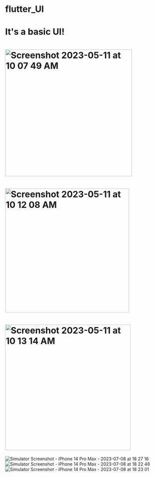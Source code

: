 # flutter_UI
# It's a basic UI!
# <img width="409" alt="Screenshot 2023-05-11 at 10 07 49 AM" src="https://github.com/Vinayakg09/flutter_UI/assets/73844224/afa68563-4c44-432b-b4c4-d2f1edd066d1">
# <img width="400" alt="Screenshot 2023-05-11 at 10 12 08 AM" src="https://github.com/Vinayakg09/flutter_UI/assets/73844224/9dd7a763-95fb-42bd-a73a-1acffdcf6201">
# <img width="405" alt="Screenshot 2023-05-11 at 10 13 14 AM" src="https://github.com/Vinayakg09/flutter_UI/assets/73844224/552e0445-d55c-4eb9-bdf3-52b828c0d5f1">

![Simulator Screenshot - iPhone 14 Pro Max - 2023-07-08 at 18 27 16](https://github.com/Vinayakg09/flutter_UI/assets/73844224/61254daa-e336-4b87-93fb-4c4530ccee7e)
![Simulator Screenshot - iPhone 14 Pro Max - 2023-07-08 at 18 22 48](https://github.com/Vinayakg09/flutter_UI/assets/73844224/2cd80467-fa42-4da6-85ae-d911f163c842)
![Simulator Screenshot - iPhone 14 Pro Max - 2023-07-08 at 18 23 01](https://github.com/Vinayakg09/flutter_UI/assets/73844224/6445c20d-683f-4eed-972c-bfec48f55abc)
